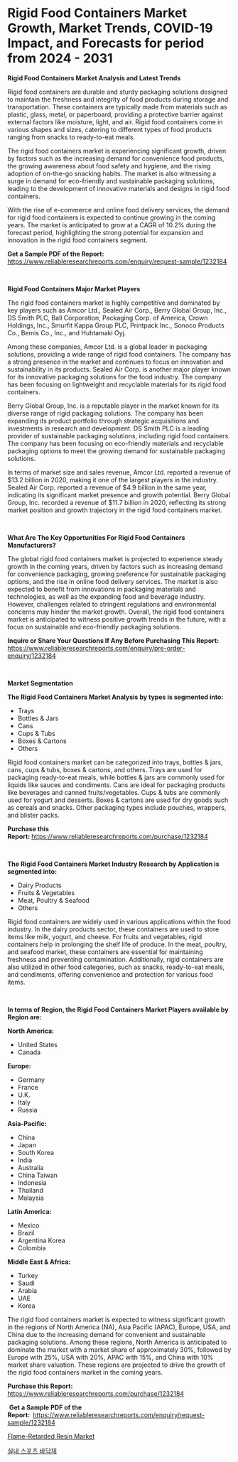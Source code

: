 <p><h1>Rigid Food Containers Market Growth, Market Trends, COVID-19 Impact, and Forecasts for period from 2024 - 2031</h1></p><p><strong>Rigid Food Containers Market Analysis and Latest Trends</strong></p>
<p><p>Rigid food containers are durable and sturdy packaging solutions designed to maintain the freshness and integrity of food products during storage and transportation. These containers are typically made from materials such as plastic, glass, metal, or paperboard, providing a protective barrier against external factors like moisture, light, and air. Rigid food containers come in various shapes and sizes, catering to different types of food products ranging from snacks to ready-to-eat meals.</p><p>The rigid food containers market is experiencing significant growth, driven by factors such as the increasing demand for convenience food products, the growing awareness about food safety and hygiene, and the rising adoption of on-the-go snacking habits. The market is also witnessing a surge in demand for eco-friendly and sustainable packaging solutions, leading to the development of innovative materials and designs in rigid food containers.</p><p>With the rise of e-commerce and online food delivery services, the demand for rigid food containers is expected to continue growing in the coming years. The market is anticipated to grow at a CAGR of 10.2% during the forecast period, highlighting the strong potential for expansion and innovation in the rigid food containers segment.</p></p>
<p><strong>Get a Sample PDF of the Report:&nbsp;</strong> <a href="https://www.reliableresearchreports.com/enquiry/request-sample/1232184">https://www.reliableresearchreports.com/enquiry/request-sample/1232184</a></p>
<p>&nbsp;</p>
<p><strong>Rigid Food Containers Major Market Players</strong></p>
<p><p>The rigid food containers market is highly competitive and dominated by key players such as Amcor Ltd., Sealed Air Corp., Berry Global Group, Inc., DS Smith PLC, Ball Corporation, Packaging Corp. of America, Crown Holdings, Inc., Smurfit Kappa Group PLC, Printpack Inc., Sonoco Products Co., Bemis Co., Inc., and Huhtamaki Oyj.</p><p>Among these companies, Amcor Ltd. is a global leader in packaging solutions, providing a wide range of rigid food containers. The company has a strong presence in the market and continues to focus on innovation and sustainability in its products. Sealed Air Corp. is another major player known for its innovative packaging solutions for the food industry. The company has been focusing on lightweight and recyclable materials for its rigid food containers.</p><p>Berry Global Group, Inc. is a reputable player in the market known for its diverse range of rigid packaging solutions. The company has been expanding its product portfolio through strategic acquisitions and investments in research and development. DS Smith PLC is a leading provider of sustainable packaging solutions, including rigid food containers. The company has been focusing on eco-friendly materials and recyclable packaging options to meet the growing demand for sustainable packaging solutions.</p><p>In terms of market size and sales revenue, Amcor Ltd. reported a revenue of $13.2 billion in 2020, making it one of the largest players in the industry. Sealed Air Corp. reported a revenue of $4.9 billion in the same year, indicating its significant market presence and growth potential. Berry Global Group, Inc. recorded a revenue of $11.7 billion in 2020, reflecting its strong market position and growth trajectory in the rigid food containers market.</p></p>
<p>&nbsp;</p>
<p><strong>What Are The Key Opportunities For Rigid Food Containers Manufacturers?</strong></p>
<p><p>The global rigid food containers market is projected to experience steady growth in the coming years, driven by factors such as increasing demand for convenience packaging, growing preference for sustainable packaging options, and the rise in online food delivery services. The market is also expected to benefit from innovations in packaging materials and technologies, as well as the expanding food and beverage industry. However, challenges related to stringent regulations and environmental concerns may hinder the market growth. Overall, the rigid food containers market is anticipated to witness positive growth trends in the future, with a focus on sustainable and eco-friendly packaging solutions.</p></p>
<p><strong>Inquire or Share Your Questions If Any Before Purchasing This Report:</strong> <a href="https://www.reliableresearchreports.com/enquiry/pre-order-enquiry/1232184">https://www.reliableresearchreports.com/enquiry/pre-order-enquiry/1232184</a></p>
<p>&nbsp;</p>
<p><strong>Market Segmentation</strong></p>
<p><strong>The Rigid Food Containers Market Analysis by types is segmented into:</strong></p>
<p><ul><li>Trays</li><li>Bottles & Jars</li><li>Cans</li><li>Cups & Tubs</li><li>Boxes & Cartons</li><li>Others</li></ul></p>
<p><p>Rigid food containers market can be categorized into trays, bottles & jars, cans, cups & tubs, boxes & cartons, and others. Trays are used for packaging ready-to-eat meals, while bottles & jars are commonly used for liquids like sauces and condiments. Cans are ideal for packaging products like beverages and canned fruits/vegetables. Cups & tubs are commonly used for yogurt and desserts. Boxes & cartons are used for dry goods such as cereals and snacks. Other packaging types include pouches, wrappers, and blister packs.</p></p>
<p><strong>Purchase this Report:&nbsp;</strong><a href="https://www.reliableresearchreports.com/purchase/1232184">https://www.reliableresearchreports.com/purchase/1232184</a></p>
<p>&nbsp;</p>
<p><strong>The Rigid Food Containers Market Industry Research by Application is segmented into:</strong></p>
<p><ul><li>Dairy Products</li><li>Fruits & Vegetables</li><li>Meat, Poultry & Seafood</li><li>Others</li></ul></p>
<p><p>Rigid food containers are widely used in various applications within the food industry. In the dairy products sector, these containers are used to store items like milk, yogurt, and cheese. For fruits and vegetables, rigid containers help in prolonging the shelf life of produce. In the meat, poultry, and seafood market, these containers are essential for maintaining freshness and preventing contamination. Additionally, rigid containers are also utilized in other food categories, such as snacks, ready-to-eat meals, and condiments, offering convenience and protection for various food items.</p></p>
<p>&nbsp;</p>
<p><strong>In terms of Region, the Rigid Food Containers Market Players available by Region are:</strong></p>
<p>
    <p> <strong> North America: </strong>
        <ul>
            <li>United States</li>
            <li>Canada</li>
        </ul>
        </p> 
    <p> <strong> Europe: </strong>
        <ul>
            <li>Germany</li>
            <li>France</li>
            <li>U.K.</li>
            <li>Italy</li>
            <li>Russia</li>
        </ul>
        </p> 
    <p> <strong> Asia-Pacific: </strong>
        <ul>
            <li>China</li>
            <li>Japan</li>
            <li>South Korea</li>
            <li>India</li>
            <li>Australia</li>
            <li>China Taiwan</li>
            <li>Indonesia</li>
            <li>Thailand</li>
            <li>Malaysia</li>
        </ul>
        </p> 
    <p> <strong> Latin America: </strong>
        <ul>
            <li>Mexico</li>
            <li>Brazil</li>
            <li>Argentina Korea</li>
            <li>Colombia</li>
        </ul>
        </p> 
    <p> <strong> Middle East & Africa: </strong>
        <ul>
            <li>Turkey</li>
            <li>Saudi</li>
            <li>Arabia</li>
            <li>UAE</li>
            <li>Korea</li>
        </ul>
    </p>
    </p>
<p><p>The rigid food containers market is expected to witness significant growth in the regions of North America (NA), Asia Pacific (APAC), Europe, USA, and China due to the increasing demand for convenient and sustainable packaging solutions. Among these regions, North America is anticipated to dominate the market with a market share of approximately 30%, followed by Europe with 25%, USA with 20%, APAC with 15%, and China with 10% market share valuation. These regions are projected to drive the growth of the rigid food containers market in the coming years.</p></p>
<p><strong>Purchase this Report: </strong><a href="https://www.reliableresearchreports.com/purchase/1232184">https://www.reliableresearchreports.com/purchase/1232184</a></p>
<p>&nbsp;<strong>Get a Sample PDF of the Report:&nbsp;&nbsp;</strong><a href="https://www.reliableresearchreports.com/enquiry/request-sample/1232184">https://www.reliableresearchreports.com/enquiry/request-sample/1232184</a></p>
<p><strong></strong></p>
<p><p><a href="https://github.com/RickHolmes3/Market-Research-Report-List-3/blob/main/flame-retarded-resin-market.md">Flame-Retarded Resin Market</a></p><p><a href="https://github.com/crfsywufhm81415/Market-Research-Report-List-1/blob/main/8720394336.md">실내 스포츠 바닥재</a></p></p>